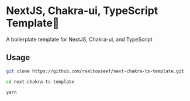 # NextJS, Chakra-ui, TypeScript Template🤩

A boilerplate template for NextJS, Chakra-ui, and TypeScript

## Usage

```bash
git clone https://github.com/realtouseef/next-chakra-ts-template.git

cd next-chakra-ts-template

yarn
```
